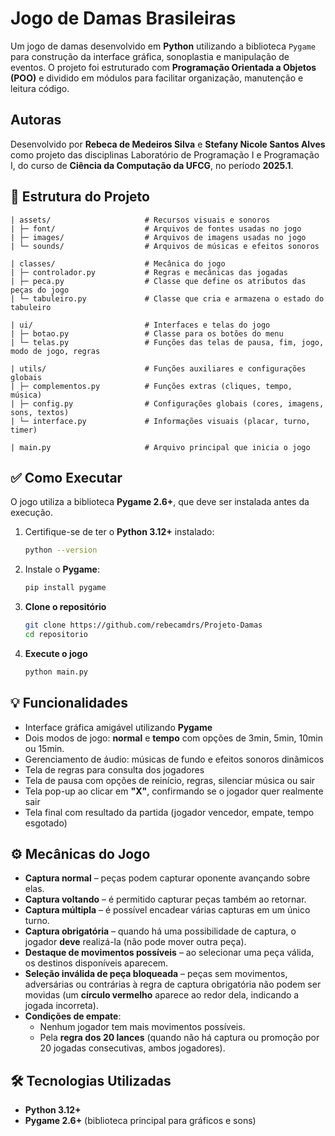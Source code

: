 # Jogo de Damas Brasileiras</h1>

Um jogo de damas desenvolvido em **Python** utilizando a biblioteca `Pygame` para construção da interface gráfica, sonoplastia e manipulação de eventos.
O projeto foi estruturado com **Programação Orientada a Objetos (POO)** e dividido em módulos para facilitar organização, manutenção e leitura código.

## Autoras

Desenvolvido por **Rebeca de Medeiros Silva** e **Stefany Nicole Santos Alves** como projeto das disciplinas Laboratório de Programação I e Programação I, do curso de **Ciência da Computação da UFCG**, no período **2025.1**. 


## 📁 Estrutura do Projeto  

```
| assets/                     # Recursos visuais e sonoros
| ├─ font/                    # Arquivos de fontes usadas no jogo
| ├─ images/                  # Arquivos de imagens usadas no jogo
| └─ sounds/                  # Arquivos de músicas e efeitos sonoros

| classes/                    # Mecânica do jogo
| ├─ controlador.py           # Regras e mecânicas das jogadas
| ├─ peca.py                  # Classe que define os atributos das peças do jogo
| └─ tabuleiro.py             # Classe que cria e armazena o estado do tabuleiro

| ui/                         # Interfaces e telas do jogo
| ├─ botao.py                 # Classe para os botões do menu
| └─ telas.py                 # Funções das telas de pausa, fim, jogo, modo de jogo, regras

| utils/                      # Funções auxiliares e configurações globais
| ├─ complementos.py          # Funções extras (cliques, tempo, música)
| ├─ config.py                # Configurações globais (cores, imagens, sons, textos)
| └─ interface.py             # Informações visuais (placar, turno, timer)

| main.py                     # Arquivo principal que inicia o jogo
```

## ✅ Como Executar   

O jogo utiliza a biblioteca **Pygame 2.6+**, que deve ser instalada antes da execução.  

1. Certifique-se de ter o **Python 3.12+** instalado:  
   ```bash
   python --version

2. Instale o **Pygame**:
   ```bash
   pip install pygame

3. **Clone o repositório**  
   ```bash
   git clone https://github.com/rebecamdrs/Projeto-Damas
   cd repositorio
   ```

4. **Execute o jogo**  
   ```bash
   python main.py
   ```


## 💡 Funcionalidades  

- Interface gráfica amigável utilizando **Pygame**  
- Dois modos de jogo: **normal** e **tempo** com opções de 3min, 5min, 10min ou 15min.
- Gerenciamento de áudio: músicas de fundo e efeitos sonoros dinâmicos  
- Tela de regras para consulta dos jogadores  
- Tela de pausa com opções de reinício, regras, silenciar música ou sair  
- Tela pop-up ao clicar em **"X"**, confirmando se o jogador quer realmente sair  
- Tela final com resultado da partida (jogador vencedor, empate, tempo esgotado)


## ⚙️ Mecânicas do Jogo  

- **Captura normal** – peças podem capturar oponente avançando sobre elas.  
- **Captura voltando** – é permitido capturar peças também ao retornar.  
- **Captura múltipla** – é possível encadear várias capturas em um único turno.  
- **Captura obrigatória** – quando há uma possibilidade de captura, o jogador **deve** realizá-la (não pode mover outra peça).  
- **Destaque de movimentos possíveis** – ao selecionar uma peça válida, os destinos disponíveis aparecem.  
- **Seleção inválida de peça bloqueada** – peças sem movimentos, adversárias ou contrárias à regra de captura obrigatória não podem ser movidas (um **círculo vermelho** aparece ao redor dela, indicando a jogada incorreta).  
- **Condições de empate**:  
  - Nenhum jogador tem mais movimentos possíveis.  
  - Pela **regra dos 20 lances** (quando não há captura ou promoção por 20 jogadas consecutivas, ambos jogadores).  


## 🛠️ Tecnologias Utilizadas  

- **Python 3.12+**  
- **Pygame 2.6+** (biblioteca principal para gráficos e sons)  
